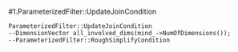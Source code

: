 #1.ParameterizedFilter::UpdateJoinCondition

```
ParameterizedFilter::UpdateJoinCondition
--DimensionVector all_involved_dims(mind_->NumOfDimensions());
--ParameterizedFilter::RoughSimplifyCondition
```

